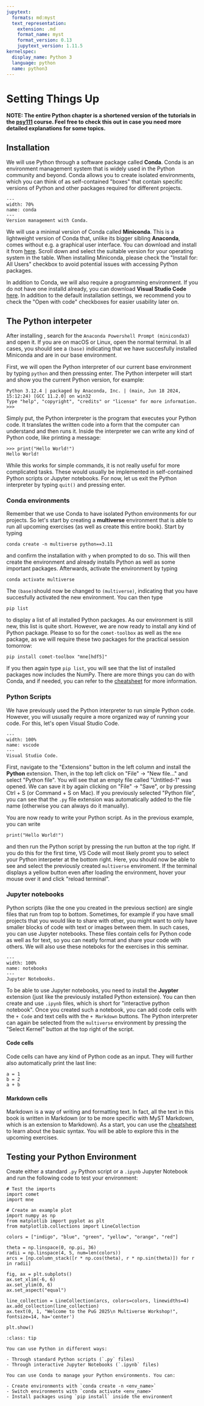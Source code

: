 ```yaml
---
jupytext:
  formats: md:myst
  text_representation:
    extension: .md
    format_name: myst
    format_version: 0.13
    jupytext_version: 1.11.5
kernelspec:
  display_name: Python 3
  language: python
  name: python3
---
```


# <i class="fa-brands fa-python"></i> Setting Things Up

**NOTE: The entire Python chapter is a shortened version of the tutorials in the [psy111](https://mibur1.github.io/psy111/) course. Feel free to check this out in case you need more detailed explanations for some topics.**

## Installation

We will use Python through a software package called **Conda**. Conda is an environment management system that is widely used in the Python community and beyond. Conda allows you to create isolated environments, which you can think of as self-contained "boxes" that contain specific versions of Python and other packages required for different projects.

```{figure} figures/conda.png
---
width: 70%
name: conda
---
Version management with Conda.
```

We will use a minimal version of Conda called **Miniconda**. This is a lightweight version of Conda that, unlike its bigger sibling **Anaconda**, comes without e.g. a graphical user interface. You can download and install it from [here](https://docs.anaconda.com/miniconda/). Scroll down and select the suitable version for your operating system in the table. When installing Miniconda, please check the "Install for: All Users" checkbox to avoid potential issues with accessing Python packages.

In addition to Conda, we will also require a programming environment. If you do not have one installd already, you can download **Visual Studio Code** [here](https://code.visualstudio.com/). In addition to the default installation settings, we recommend you to check the "Open with code" checkboxes for easier usability later on.


## The Python interpeter

After installing , search for the `Anaconda Powershell Prompt (miniconda3)` and open it. If you are on macOS or Linux, open the normal terminal. In all cases, you should see a `(base)` indicating that we have succesfully installed Miniconda and are in our base environment.

First, we will open the Python interpreter of our current base environment by typing `python` and then presssing enter. The Python interpeter will start and show you the current Python version, for example:

```
Python 3.12.4 | packaged by Anaconda, Inc. | (main, Jun 18 2024, 15:12:24) [GCC 11.2.0] on win32
Type "help", "copyright", "credits" or "license" for more information.
>>>
```

Simply put, the Python interpreter is the program that executes your Python code. It translates the written code into a form that the computer can understand and then runs it. Inside the interpreter we can write any kind of Python code, like printing a message:

```
>>> print("Hello World!")
Hello World!
```

While this works for simple commands, it is not really useful for more complicated tasks. These would usually be implemented in self-contained Python scripts or Jupyter notebooks. For now, let us exit the Python interpreter by typing `quit()` and pressing enter.


### Conda environments

Remember that we use Conda to have isolated Python environments for our projects. So let's start by creating a **multiverse** environment that is able to run all upcoming exercises (as well as create this entire book). Start by typing

```
conda create -n multiverse python==3.11
```

and confirm the installation with `y` when prompted to do so. This will then create the environment and already installs Python as well as some important packages. Afterwards, activate the environment by typing

```
conda activate multiverse
```

The `(base)`should now be changed to `(multiverse)`, indicating that you have succesfully activated the new environment. You can then type

```
pip list
```

to display a list of all installed Python packages. As our environment is still new, this list is quite short. However, we are now ready to install any kind of Python package. Please to so for the `comet-toolbox` as well as the `mne` package, as we will require these two packages for the practical session tomorrow:

```
pip install comet-toolbox "mne[hdf5]"
```

If you then again type `pip list`, you will see that the list of installed packages now includes the NumPy. There are more things you can do with Conda, and if needed, you can refer to the [cheatsheet](https://docs.conda.io/projects/conda/en/4.6.0/_downloads/52a95608c49671267e40c689e0bc00ca/conda-cheatsheet.pdf) for more information.


### Python Scripts

We have previously used the Python interpreter to run simple Python code. However, you will ususally require a more organized way of running your code. For this, let's open Visual Studio Code.

```{figure} figures/vscode.png
---
width: 100%
name: vscode
---
Visual Studio Code.
```

First, navigate to the "Extensions" button in the left column and install the **Python** extension. Then, in the top left click on "File" -> "New file..." and select "Python file". You will see that an empty file called "Untitled-1" was opened. We can save it by again clicking on "File" -> "Save", or by pressing Ctrl + S (or Command + S on Mac). If you previously selected "Python file", you can see that the `.py` file extension was automatically added to the file name (otherwise you can always do it manually).

You are now ready to write your Python script. As in the previous example, you can write

```
print("Hello World!")
```

and then run the Python script by pressing the run button at the top right. If you do this for the first time, VS Code will most likely promt you to select your Python interpeter at the bottom right. Here, you should now be able to see and select the previously created `multiverse` enviroment. If the terminal displays a yellow button even after loading the environment, hover your mouse over it and click "reload terminal".


### Jupyter notebooks

Python scripts (like the one you created in the previous section) are single files that run from top to bottom. Sometimes, for example if you have small projects that you would like to share with other, you might want to only have smaller blocks of code with text or images between them. In such cases, you can use Jupyter notebooks. These files contain cells for Python code as well as for text, so you can neatly format and share your code with others. We will also use these noteboks for the exercises in this seminar.

```{figure} figures/notebooks.png
---
width: 100%
name: notebooks
---
Jupyter Notebooks.
```

To be able to use Jupyter notebooks, you need to install the **Juypter** extension (just like the previously installed Python extension). You can then create and use `.ipynb` files, which is short for "interactive python notebook". Once you created such a notebook, you can add code cells with the `+ Code` and text cells with the `+ Markdown` buttons. The Python interpreter can again be selected from the `multiverse` environment by pressing the "Select Kernel" button at the top right of the script.

#### Code cells

Code cells can have any kind of Python code as an input. They will further also automatically print the last line:

```{code-cell} ipython3
a = 1
b = 2
a + b
```

#### Markdown cells

Markdown is a way of writing and formatting text. In fact, all the text in this book is written in Markdown (or to be more specific with MyST Markdown, which is an extension to Markdown). As a start, you can use the [cheatsheet](https://www.markdownguide.org/cheat-sheet/) to learn about the basic syntax. You will be able to explore this in the upcoming exercises.


## Testing your Python Environment

Create either a standard `.py` Python script or a `.ipynb` Jupyter Notebook and run the following code to test your environment:

```{code-block} ipython3
# Test the imports
import comet
import mne

# Create an example plot
import numpy as np
from matplotlib import pyplot as plt
from matplotlib.collections import LineCollection

colors = ["indigo", "blue", "green", "yellow", "orange", "red"]

theta = np.linspace(0, np.pi, 36)
radii = np.linspace(4, 5, num=len(colors))
arcs = [np.column_stack([r * np.cos(theta), r * np.sin(theta)]) for r in radii]

fig, ax = plt.subplots()
ax.set_xlim(-6, 6)
ax.set_ylim(0, 6)
ax.set_aspect("equal")

line_collection = LineCollection(arcs, colors=colors, linewidths=4)
ax.add_collection(line_collection)
ax.text(0, 1, "Welcome to the PuG 2025\n Multiverse Workshop!", fontsize=14, ha='center')

plt.show()
```


```{admonition} Summary
:class: tip

You can use Python in different ways:

- Through standard Python scripts (`.py` files)
- Through interactive Jupyter Notebooks (`.ipynb` files)

You can use Conda to manage your Python environments. You can:

- Create environments with `conda create -n <env_name>`
- Switch environments with `conda activate <env_name>`
- Install packages using `pip install` inside the environment
```